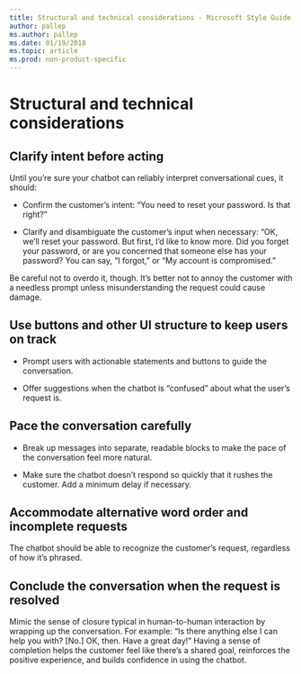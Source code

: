 ```yaml
---
title: Structural and technical considerations - Microsoft Style Guide
author: pallep
ms.author: pallep
ms.date: 01/19/2018
ms.topic: article
ms.prod: non-product-specific
---
```


# Structural and technical considerations

<h2>Clarify intent before acting</h2>

Until you’re sure your chatbot can reliably interpret conversational cues, it should: 

- Confirm the customer’s intent: “You need to reset your password. Is that right?” 

- Clarify and disambiguate the customer’s input when necessary: “OK, we’ll reset your password. But first, I’d like to know more. 
Did you forget your password, or are you concerned that someone else has your password? You can say, “I forgot,” or “My account is compromised.”  

Be careful not to overdo it, though. It’s better not to annoy the customer with a needless prompt unless misunderstanding 
the request could cause damage. 

<h2>Use buttons and other UI structure to keep users on track</h2>

- Prompt users with actionable statements and buttons to guide the conversation. 

- Offer suggestions when the chatbot is “confused” about what the user’s request is. 

<h2>Pace the conversation carefully</h2>

- Break up messages into separate, readable blocks to make the pace of the conversation feel more natural. 

- Make sure the chatbot doesn’t respond so quickly that it rushes the customer. Add a minimum delay if necessary.  

<h2>Accommodate alternative word order and incomplete requests</h2>

The chatbot should be able to recognize the customer’s request, regardless of how it’s phrased. 

<h2>Conclude the conversation when the request is resolved</h2> 

Mimic the sense of closure typical in human-to-human interaction by wrapping up the conversation. For example: “Is there 
anything else I can help you with? [No.] OK, then. Have a great day!” Having a sense of completion helps the customer feel 
like there’s a shared goal, reinforces the positive experience, and builds confidence in using the chatbot. 
